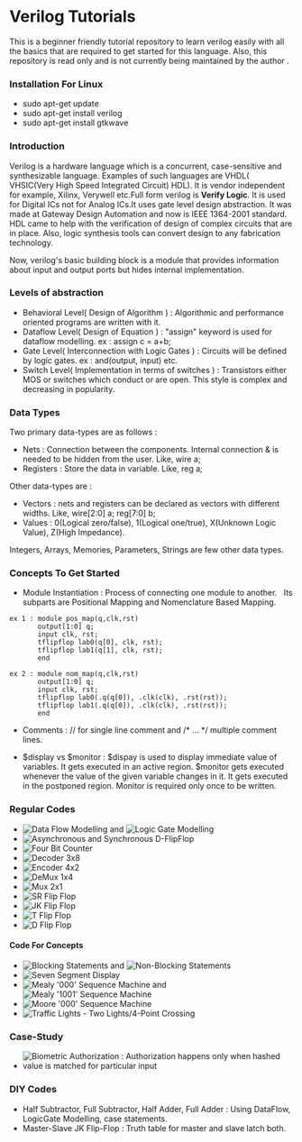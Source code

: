 # Verilog Tutorials

This is a beginner friendly tutorial repository to learn verilog easily with all the basics that are required to get started for this language. Also, this repository is read only and is not currently being maintained by the author .

### Installation For Linux

* sudo apt-get update
* sudo apt-get install verilog
* sudo apt-get install gtkwave

### Introduction

Verilog is a hardware language which is a concurrent, case-sensitive and synthesizable language. Examples of such languages are VHDL( VHSIC(Very High Speed Integrated Circuit) HDL). It is vendor independent for example, Xilinx, Verywell etc.Full form verilog is __Verify Logic__. It is used for Digital ICs not for Analog ICs.It uses gate level design abstraction. It was made at Gateway Design Automation and now is IEEE 1364-2001 standard. HDL came to help with the verification of design of complex circuits that are in place. Also, logic synthesis tools can convert design to any fabrication technology. 

Now, verilog's basic building block is a module that provides information about input and output ports but hides internal implementation. 

### Levels of abstraction 

* Behavioral Level( Design of Algorithm ) : Algorithmic and performance oriented programs are written with it.
* Dataflow Level( Design of Equation ) : "assign" keyword is used for dataflow modelling. ex : assign c = a+b;
* Gate Level( Interconnection with Logic Gates ) : Circuits will be defined by logic gates. ex : and(output, input) etc.
* Switch Level( Implementation in terms of switches ) : Transistors either MOS or switches which conduct or are open. This style is complex and decreasing in popularity.

### Data Types

Two primary data-types are as follows :
* Nets : Connection between the components. Internal connection & is needed to be hidden from the user. Like, wire a;
* Registers : Store the data in variable. Like, reg a;

Other data-types are :  
* Vectors : nets and registers can be declared as vectors with different widths. Like, wire[2:0] a; reg[7:0] b;  
* Values : 0(Logical zero/false), 1(Logical one/true), X(Unknown Logic Value), Z(High Impedance).

Integers, Arrays, Memories, Parameters, Strings are few other data types.

### Concepts To Get Started 

* Module Instantiation : Process of connecting one module to another.   
Its subparts are Positional Mapping and Nomenclature Based Mapping.
```
ex 1 : module pos_map(q,clk,rst)
       output[1:0] q;
       input clk, rst;
       tflipflop lab0(q[0], clk, rst);
       tflipflop lab1(q[1], clk, rst);
       end
       
ex 2 : module nom_map(q,clk,rst)
       output[1:0] q;
       input clk, rst;
       tflipflop lab0(.q(q[0]), .clk(clk), .rst(rst));
       tflipflop lab1(.q(q[0]), .clk(clk), .rst(rst));
       end
```

* Comments : // for single line comment and /* ... */ multiple comment lines. 

* $display vs $monitor : $dispay is used to display immediate value of variables. It gets executed in an active region. $monitor gets executed whenever the value of the given variable changes in it. It gets executed in the postponed region. Monitor is required only once to be written.

### Regular Codes

* ![Data Flow Modelling](src/DataFlowModelling.v) and ![Logic Gate Modelling](src/LogicGateModelling.v)
* ![Asynchronous and Synchronous D-FlipFlop](src/AsyncAndSyncDFlipFlop.v)
* ![Four Bit Counter](src/FourBitCounter.v)
* ![Decoder 3x8](src/Decoder3x8.v)
* ![Encoder 4x2](src/Encoder4x2.v)
* ![DeMux 1x4](src/DeMux1x4.v)
* ![Mux 2x1](src/Mux2x1.v)
* ![SR Flip Flop](src/SRFlipFlop.v)
* ![JK Flip Flop](src/JKFlipFlop.v)
* ![T Flip Flop](src/TFlipFlop.v)
* ![D Flip Flop](src/DFlipFlop.v)

#### Code For Concepts

* ![Blocking Statements](src/Blocking.v) and ![Non-Blocking Statements](src/NonBlocking.v)
* ![Seven Segment Display](src/SevenSegment.v)
* ![Mealy '000' Sequence Machine](src/Mealy000Sequence.v) and ![Mealy '1001' Sequence Machine](src/Mealy1001Sequence.v)
* ![Moore '000' Sequence Machine](src/Moore000Sequence.v)
* ![Traffic Lights - Two Lights/4-Point Crossing](src/TrafficLightsFourWay.v)

### Case-Study

* ![Biometric Authorization : Authorization happens only when hashed value is matched for particular input](src/BiometricsImplement.v)

### DIY Codes

* Half Subtractor, Full Subtractor, Half Adder, Full Adder : Using DataFlow, LogicGate Modelling, case statements.
* Master-Slave JK Flip-Flop : Truth table for master and slave latch both.


